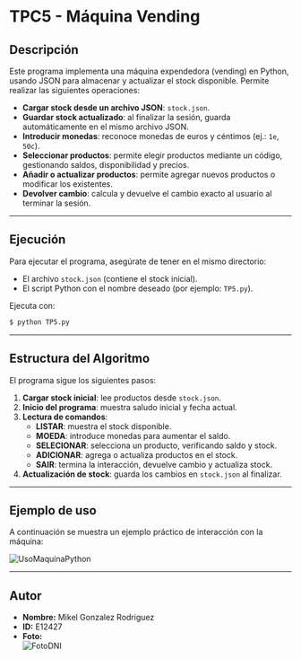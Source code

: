 # TPC5 - Máquina Vending

## Descripción
Este programa implementa una máquina expendedora (vending) en Python, usando JSON para almacenar y actualizar el stock disponible. Permite realizar las siguientes operaciones:

- **Cargar stock desde un archivo JSON**: `stock.json`.
- **Guardar stock actualizado**: al finalizar la sesión, guarda automáticamente en el mismo archivo JSON.
- **Introducir monedas**: reconoce monedas de euros y céntimos (ej.: `1e`, `50c`).
- **Seleccionar productos**: permite elegir productos mediante un código, gestionando saldos, disponibilidad y precios.
- **Añadir o actualizar productos**: permite agregar nuevos productos o modificar los existentes.
- **Devolver cambio**: calcula y devuelve el cambio exacto al usuario al terminar la sesión.

---

## Ejecución
Para ejecutar el programa, asegúrate de tener en el mismo directorio:
- El archivo `stock.json` (contiene el stock inicial).
- El script Python con el nombre deseado (por ejemplo: `TP5.py`).

Ejecuta con:

```sh
$ python TP5.py
```

---

## Estructura del Algoritmo
El programa sigue los siguientes pasos:

1. **Cargar stock inicial**: lee productos desde `stock.json`.
2. **Inicio del programa**: muestra saludo inicial y fecha actual.
3. **Lectura de comandos**:
   - **LISTAR**: muestra el stock disponible.
   - **MOEDA**: introduce monedas para aumentar el saldo.
   - **SELECIONAR**: selecciona un producto, verificando saldo y stock.
   - **ADICIONAR**: agrega o actualiza productos en el stock.
   - **SAIR**: termina la interacción, devuelve cambio y actualiza stock.
4. **Actualización de stock**: guarda los cambios en `stock.json` al finalizar.

---

## Ejemplo de uso

A continuación se muestra un ejemplo práctico de interacción con la máquina:

![UsoMaquinaPython](https://github.com/user-attachments/assets/7c1123dd-db72-45ff-8f8e-67cc4adf4ad2)


---

## Autor
- **Nombre:** Mikel Gonzalez Rodriguez  
- **ID:** E12427  
- **Foto:**  
![FotoDNI](https://github.com/user-attachments/assets/89f3adbe-49b9-4930-808f-9d0bc81bcb00)
